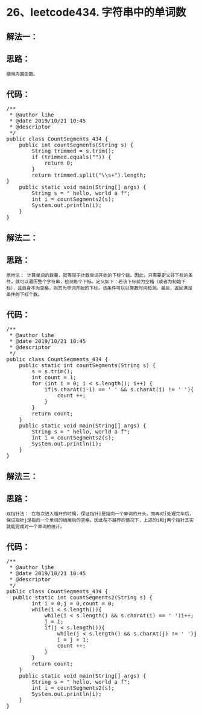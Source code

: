 # 26、leetcode434. 字符串中的单词数
解法一：
--  
思路：
--
    使用内置函数。    
代码： 
--
<pre>
/**
 * @author lihe
 * @date 2019/10/21 10:45
 * @descriptor
 */
public class CountSegments_434 {
    public int countSegments(String s) {
        String trimmed = s.trim();
        if (trimmed.equals("")) {
            return 0;
        }
        return trimmed.split("\\s+").length;
}
    public static void main(String[] args) {
        String s = " hello, world a f";
        int i = countSegments2(s);
        System.out.println(i);
    }
}
</pre>
解法二：
--  
思路：
--
    原地法： 计算单词的数量，就等同于计数单词开始的下标个数。因此，只需要定义好下标的条件，就可以遍历整个字符串，检测每个下标。定义如下：若该下标前为空格（或者为初始下标），且自身不为空格，则其为单词开始的下标。该条件可以以常数时间检测。最后，返回满足条件的下标个数。  
代码： 
--
<pre>
/**
 * @author lihe
 * @date 2019/10/21 10:45
 * @descriptor
 */
public class CountSegments_434 {
    public static int countSegments(String s) {
        s = s.trim();
        int count = 1;
        for (int i = 0; i < s.length(); i++) {
            if(s.charAt(i-1) == ' ' && s.charAt(i) != ' '){
                count ++;
            }
        }
        return count;
    }
    public static void main(String[] args) {
        String s = " hello, world a f";
        int i = countSegments2(s);
        System.out.println(i);
    }
}
</pre>
解法三：
--  
思路：
--
    双指针法： 在每次进入循环的时候，保证指针i是指向一个单词的开头，而再对i处理完毕后，保证指针j是指向一个单词的结尾后的空格。因此在不越界的情况下，上述的i和j两个指针其实就能完成对一个单词的统计。  
代码： 
--
<pre>
/**
 * @author lihe
 * @date 2019/10/21 10:45
 * @descriptor
 */
public class CountSegments_434 {
  public static int countSegments2(String s) {
        int i = 0,j = 0,count = 0;
        while(i < s.length()){
            while(i < s.length() && s.charAt(i) == ' ')i++;
            j = i;
            if(j < s.length()){
                while(j < s.length() && s.charAt(j) != ' ')j++;
                i = j + 1;
                count ++;
            }
        }
        return count;
    }
    public static void main(String[] args) {
        String s = " hello, world a f";
        int i = countSegments2(s);
        System.out.println(i);
    }
}
</pre>
